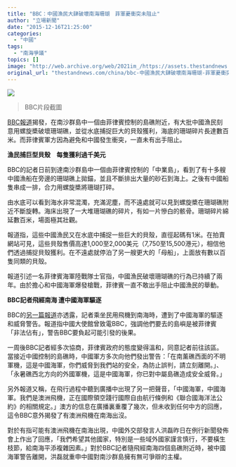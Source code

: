 ```yaml
---
title: "BBC：中國漁民大肆破壞南海珊瑚　菲軍憂衝突未阻止"
author: "立場新聞"
date: "2015-12-16T21:25:00"
categories:
  - "中國"
tags:
  - "南海爭議"
topics: []
image: "http://web.archive.org/web/2021im_/https://assets.thestandnews.com/media/photos/fisherman_IvwvV.png"
original_url: "thestandnews.com/china/bbc-中國漁民大肆破壞南海珊瑚-菲軍憂衝突未阻止"
---
```

![](http://web.archive.org/web/2021im_/https://assets.thestandnews.com/media/photos/fisherman_IvwvV.png)

> BBC片段截圖

[BBC報道](http://web.archive.org/web/20210708041808/http://www.bbc.com/news/magazine-35106631?OCID=fbasia&ocid=socialflow_facebook&ns_mchannel=social&ns_campaign=bbcnews&ns_source=facebook)揭發，在南沙群島中一個由菲律賓控制的島礁附近，有大批中國漁民刻意用螺旋槳破壞珊瑚礁，並從水底捕捉巨大的貝殼獲利，海底的珊瑚碎片長達數百米。而菲律賓軍方因為避免和中國發生衝突，一直未有出手阻止。

**漁民捕巨型貝殼　每隻獲利過千美元**

BBC的記者日前到達南沙群島中一個由菲律賓控制的「中業島」，看到了有十多艘中國漁船在旁邊的珊瑚礁上拋錨，並且不斷排出大量的砂石到海上。之後有中國船隻串成一排，合力用螺旋槳將珊瑚打碎。

由水底可以看到海水非常混濁，充滿泥塵，而不遠處就可以見到螺旋槳在珊瑚礁附近不斷旋轉。海床出現了一大堆珊瑚礁的碎片，有如一片慘白的骸骨。珊瑚碎片綿延數百米，場面極其壯觀。

報道指，這些中國漁民又在水底中捕捉一些巨大的貝殼，直徑起碼有1米。在拍賣網站可見，這些貝殼售價高達1,000至2,000美元（7,750至15,500港元），相信他們透過捕捉貝殼獲利。在不遠處就停泊了另一艘更大的「母船」，上面放有數以百隻同類的貝殼。

報道引述一名菲律賓海軍陸戰隊士官指，中國漁民破壞珊瑚礁的行為已持續了兩年。由於擔心和中國海軍爆發槍戰，菲律賓一直不敢出手阻止中國漁民的舉動。

**BBC記者飛經南海 遭中國海軍驅逐**

BBC的[另一篇報道](http://web.archive.org/web/20210708041808/http://www.bbc.com/news/magazine-35031313)亦透露，記者乘坐民用飛機到南海時，遭到了中國海軍的驅逐和威脅警告。報道指中國大使館曾致電BBC，強調他們要去的島嶼是被菲律賓「非法佔有」，警告BBC要負起可能引發的後果。

一周後BBC記者經多次協商，菲律賓政府的態度變得溫和，同意記者前往該區。當接近中國控制的島礁時，中國軍方多次向他們發出警告：「在南薰礁西面的不明軍機，這是中國海軍，你們威脅到我們站的安全，為防止誤判，請立刻離開。」、「永暑礁西北方向的外國軍機，這是中國海軍，你已對中屬島礁造成安全威脅。」

另外報道又稱，在飛行過程中聽到廣播中出現了另一把聲音，「中國海軍，中國海軍。我們是澳洲飛機，正在國際領空踐行國際自由航行條例和《聯合國海洋法公約》的相關規定。」澳方的信息在廣播裏重覆了幾次，但未收到任何中方的回應，這令BBC意外揭發了有澳洲飛機在南海出沒。

對於有指可能有澳洲飛機在南海出現，中國外交部發言人洪磊昨日在例行新聞發佈會上作出了回應，「我們希望其他國家，特別是一些域外國家謹言慎行，不要橫生枝節，給南海平添複雜因素。」對於BBC記者隨飛經南海四個島礁附近時，被中國海軍警告離開，洪磊就重申中國對南沙群島擁有無可爭辯的主權。